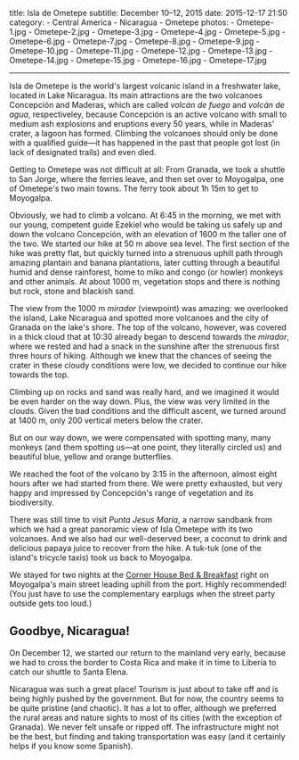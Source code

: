 title: Isla de Ometepe
subtitle: December 10–12, 2015
date: 2015-12-17 21:50
category:
    - Central America
    - Nicaragua
    - Ometepe
photos:
	- Ometepe-1.jpg
	- Ometepe-2.jpg
	- Ometepe-3.jpg
	- Ometepe-4.jpg
	- Ometepe-5.jpg
	- Ometepe-6.jpg
	- Ometepe-7.jpg
	- Ometepe-8.jpg
	- Ometepe-9.jpg
	- Ometepe-10.jpg
	- Ometepe-11.jpg
	- Ometepe-12.jpg
	- Ometepe-13.jpg
	- Ometepe-14.jpg
	- Ometepe-15.jpg
	- Ometepe-16.jpg
	- Ometepe-17.jpg

---

Isla de Ometepe is the world's largest volcanic island in a freshwater lake, located in Lake Nicaragua. Its main attractions are the two volcanoes Concepción and Maderas, which are called *volcán de fuego* and *volcán de agua*, respectiveley, because Concepción is an active volcano with small to medium ash explosions and eruptions every 50 years, while in Maderas' crater, a lagoon has formed. Climbing the volcanoes should only be done with a qualified guide—it has happened in the past that people got lost (in lack of designated trails) and even died.

Getting to Ometepe was not difficult at all: From Granada, we took a shuttle to San Jorge, where the ferries leave, and then set over to Moyogalpa, one of Ometepe's two main towns. The ferry took about 1h 15m to get to Moyogalpa.

Obviously, we had to climb a volcano. At 6:45 in the morning, we met with our young, competent guide Ezekiel who would be taking us safely up and down the volcano Concepción, with an elevation of 1600 m the taller one of the two. We started our hike at 50 m above sea level. The first section of the hike was pretty flat, but quickly turned into a strenuous uphill path through amazing plantain and banana plantations, later cutting through a beautiful humid and dense rainforest, home to miko and congo (or howler) monkeys and other animals. At about 1000 m, vegetation stops and there is nothing but rock, stone and blackish sand.

The view from the 1000 m *mirador* (viewpoint) was amazing: we overlooked the island, Lake Nicaragua and spotted more volcanoes and the city of Granada on the lake's shore. The top of the volcano, however, was covered in a thick cloud that at 10:30 already began to descend towards the *mirador*, where we rested and had a snack in the sunshine after the strenuous first three hours of hiking. Although we knew that the chances of seeing the crater in these cloudy conditions were low, we decided to continue our hike towards the top.

Climbing up on rocks and sand was really hard, and we imagined it would be even harder on the way down. Plus, the view was very limited in the clouds. Given the bad conditions and the difficult ascent, we turned around at 1400 m, only 200 vertical meters below the crater.

But on our way down, we were compensated with spotting many, many monkeys (and them spotting us—at one point, they literally circled us) and beautiful blue, yellow and orange butterflies.

We reached the foot of the volcano by 3:15 in the afternoon, almost eight hours after we had started from there. We were pretty exhausted, but very happy and impressed by Concepción's range of vegetation and its biodiversity.

There was still time to visit *Punta Jesus María*, a narrow sandbank from which we had a great panoramic view of Isla Ometepe with its two volcanoes. And we also had our well-deserved beer, a coconut to drink and delicious papaya juice to recover from the hike. A tuk-tuk (one of the island's tricycle taxis) took us back to Moyogalpa.

We stayed for two nights at the [Corner House Bed & Breakfast](http://www.thecornerhouseometepe.com) right on Moyogalpa's main street leading uphill from the port. Highly recommended! (You just have to use the complementary earplugs when the street party outside gets too loud.)

## Goodbye, Nicaragua!

On December 12, we started our return to the mainland very early, because we had to cross the border to Costa Rica and make it in time to Liberia to catch our shuttle to Santa Elena.

Nicaragua was such a great place! Tourism is just about to take off and is being highly pushed by the government. But for now, the country seems to be quite pristine (and chaotic). It has a lot to offer, although we preferred the rural areas and nature sights to most of its cities (with the exception of Granada). We never felt unsafe or ripped off. The infrastructure might not be the best, but finding and taking transportation was easy (and it certainly helps if you know some Spanish).